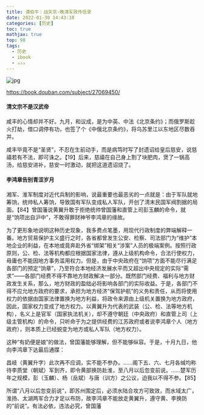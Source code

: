 ```yaml
---
title: 谭伯牛：战天京-晚清军政传信录
date: 2022-01-30 14:43:18
categories: [历史]
toc: true
mathjax: true
top: 98
tags:
  - 历史
  - ibook
  - ✰✰✰
---
```




![jpg](https://img9.doubanio.com/view/subject/l/public/s29494785.jpg)

https://book.douban.com/subject/27069450/



<!-- more -->

#### 清文宗不是汉武帝

咸丰的心情却并不好。九月，和议成，是为中英、中法《北京条约》；而俄罗斯趁火打劫，借口调停有功，也签了个《中俄北京条约》，将乌苏里江以东地区尽数吞并。

咸丰毕竟不是“圣贤”，不忍在生前动手，而是病笃时写了封遗诏给皇后慈安，说慈禧若有不法，即可诛之。【19】后来，慈禧在自己身上割了块肥肉，煲了一锅高汤，给慈安进补，慈安一时激动，就把这道遗诏烧了。

#### 李鸿章告别青涩岁月

湘军、淮军制度对近代兵制的影响，说最重要也最恶劣的一点就是：由于军队就地筹饷，统帅私人筹饷，导致国有军队变成私人军队，开创了清末民国军阀割据的局面。【84】曾国藩说黄翼升敢于拒绝统帅曾国藩和直管上司彭玉麟的命令，就是“饷项出自沪中”，不敢得罪财神爷李鸿章的缘故。

为了更形象地说明这种历史现象，我多费点笔墨，用现代行政制度的弊端解释一番。地方贸易保护主义盛行之时，各省都曾发生公安、检察、司法部门为“维护”本地企业的利益，在本地或竟奔赴外省“绑架”相关“涉案”人员的极端案例。按照行政原则，公、检、法等机构都应根据国家法律，遵从上级机构命令，合法行使权力，毋庸也不能因地方事务滥用权力。但是，由于中央政府在“饷项”方面不能尽行满足各部门的预定“饷章”，乃至符合本地经济发展水平而又超出中央规定的实际“需求”——各部门经费不得不靠地方财政解决一部分。既然部门经费、福利与地方财政发生关系，那么，地方财政的盈绌必将影响各部门的实际收益。于是，各部门不得不应允地方政府的要求，承担为地方经济“保驾护航”的义务和责任，从而将使用权力的依据由国家法律置换为地方利益，将政令来源由上级机关置换为地方政府，因此，国家权力变成了地方权力。以黄翼升为代表的武装（公、检、法等地方机构），名义上是官军（国家执法机关），却不遵守朝廷（中央政府）和直管上司（上级主管机构）的命令，只听命于为之提供经费的江苏政府或者说李鸿章个人（地方政府），则本质上已经蜕变为地方或私人军队（地方权力）。

这种“有奶便是娘”的做法，曾国藩能够理解，但不能够纵容。于是，十月九日，他向李鸿章下达最后通牒：

昌岐（黄翼升字）此次再不应调，实不能不参办。……阁下五、六、七月各缄均称待李质堂（朝斌）军到齐，即令黄部换防赴淮，至八月以后忽变前说。……楚军历年之规模，彭（玉麟）、杨（岳斌）与唐（训方）之公议，迫我以不得不参。【85】

所谓“八月以后忽变前说”，即苏州围定后，必须水陆合攻方可致效，而水域太广，淮扬、太湖两军合力才足以布防，故李鸿章不能放走黄翼升，遵守黄、李换防的“前说”。有法必依，违法必究，曾国藩
